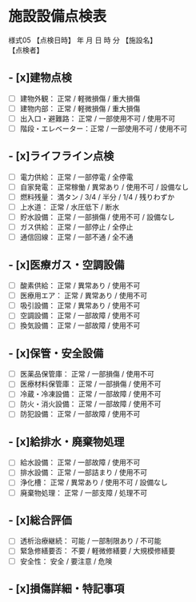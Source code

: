 # 施設設備点検表
様式05
【点検日時】      年    月    日    時    分
【施設名】                                        
【点検者】                                        
## - [x]建物点検
- [ ] 建物外観：        正常 / 軽微損傷 / 重大損傷
- [ ] 建物内部：        正常 / 軽微損傷 / 重大損傷
- [ ] 出入口・避難路：   正常 / 一部使用不可 / 使用不可
- [ ] 階段・エレベーター：正常 / 一部使用不可 / 使用不可
## - [x]ライフライン点検
- [ ] 電力供給：        正常 / 一部停電 / 全停電
- [ ] 自家発電：        正常稼働 / 異常あり / 使用不可 / 設備なし
- [ ] 燃料残量：        満タン / 3/4 / 半分 / 1/4 / 残りわずか
- [ ] 上水道：          正常 / 水圧低下 / 断水
- [ ] 貯水設備：        正常 / 一部損傷 / 使用不可 / 設備なし
- [ ] ガス供給：        正常 / 一部停止 / 全停止
- [ ] 通信回線：        正常 / 一部不通 / 全不通
## - [x]医療ガス・空調設備
- [ ] 酸素供給：        正常 / 異常あり / 使用不可
- [ ] 医療用エア：      正常 / 異常あり / 使用不可
- [ ] 吸引設備：        正常 / 異常あり / 使用不可
- [ ] 空調設備：        正常 / 一部故障 / 使用不可
- [ ] 換気設備：        正常 / 一部故障 / 使用不可
## - [x]保管・安全設備
- [ ] 医薬品保管庫：    正常 / 一部損傷 / 使用不可
- [ ] 医療材料保管庫：  正常 / 一部損傷 / 使用不可
- [ ] 冷蔵・冷凍設備：  正常 / 一部故障 / 使用不可
- [ ] 防火・消火設備：  正常 / 一部故障 / 使用不可
- [ ] 防犯設備：        正常 / 一部故障 / 使用不可
## - [x]給排水・廃棄物処理
- [ ] 給水設備：        正常 / 一部故障 / 使用不可
- [ ] 排水設備：        正常 / 一部詰まり / 使用不可
- [ ] 浄化槽：          正常 / 異常あり / 使用不可 / 設備なし
- [ ] 廃棄物処理：      正常 / 一部支障 / 処理不可
## - [x]総合評価
- [ ] 透析治療継続：    可能 / 一部制限あり / 不可能
- [ ] 緊急修繕要否：    不要 / 軽微修繕要 / 大規模修繕要
- [ ] 安全性：          安全 / 要注意 / 危険
## - [x]損傷詳細・特記事項
